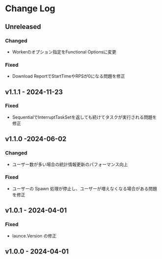 # Change Log

## Unreleased

### Changed

- Workerのオプション指定をFunctional Optionsに変更

### Fixed

- Download ReportでStartTimeやRPSが0になる問題を修正

## v1.1.1 - 2024-11-23

### Fixed

- SequentialでInterruptTaskSetを返しても続けてタスクが実行される問題を修正

## v1.1.0 -2024-06-02

### Changed

- ユーザー数が多い場合の統計情報更新のパフォーマンス向上

### Fixed

- ユーザーの Spawn 処理が停止し、ユーザーが増えなくなる場合がある問題を修正

## v1.0.1 - 2024-04-01

### Fixed

- launce.Version の修正

## v1.0.0 - 2024-04-01

